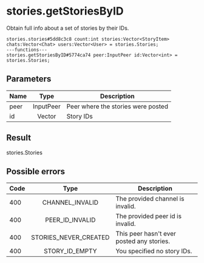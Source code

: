# stories.getStoriesByID
Obtain full info about a set of stories by their IDs.

```
stories.stories#5dd8c3c8 count:int stories:Vector<StoryItem> chats:Vector<Chat> users:Vector<User> = stories.Stories;
---functions---
stories.getStoriesByID#5774ca74 peer:InputPeer id:Vector<int> = stories.Stories;
```

## Parameters
| Name | Type | Description |
| ---- | :----: | ----------- |
| peer | InputPeer | Peer where the stories were posted |
| id | Vector<int> | Story IDs |


## Result
stories.Stories

## Possible errors
| Code | Type | Description |
| ---- | :----: | ----------- |
| 400 | CHANNEL_INVALID | The provided channel is invalid. |
| 400 | PEER_ID_INVALID | The provided peer id is invalid. |
| 400 | STORIES_NEVER_CREATED | This peer hasn't ever posted any stories. |
| 400 | STORY_ID_EMPTY | You specified no story IDs. |

